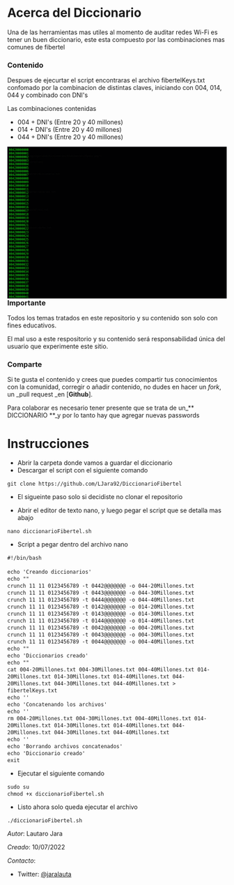 # Acerca del Diccionario 

Una de las herramientas mas utiles al momento de auditar redes Wi-Fi es tener un buen diccionario, este esta compuesto por las combinaciones mas comunes de fibertel 

### Contenido

Despues de ejecurtar el script encontraras el archivo fibertelKeys.txt confomado por la combinacion de distintas claves, iniciando con 004, 014, 044 y combinado con DNI's 

Las combinaciones contenidas
* 004 + DNI's (Entre 20 y 40 millones)
* 014 + DNI's (Entre 20 y 40 millones)
* 044 + DNI's (Entre 20 y 40 millones)

<img style="float:left" alt="netspy logo" src="https://raw.githubusercontent.com/LJara92/DiccionarioFibertel/main/Keys.png">

### Importante

Todos los temas tratados en este repositorio y su contenido son solo con fines educativos. 

El  mal  uso a este respositorio y su contenido será responsabilidad única del usuario que experimente este sitio.

### Comparte

Si te gusta el contenido y crees que puedes compartir tus conocimientos con la comunidad, corregir o añadir contenido, no dudes en hacer un _fork_, un \_pull request \_en [**Github**].

Para colaborar es necesario tener presente que se trata de un\_** DICCIONARIO **\_y por lo tanto hay que agregar nuevas passwords

# Instrucciones

* Abrir la carpeta donde vamos a guardar el diccionario
* Descargar el script con el siguiente comando 

```
git clone https://github.com/LJara92/DiccionarioFibertel
```
* El sigueinte paso solo si decidiste no clonar el repositorio

* Abrir el editor de texto nano, y luego pegar el script que se detalla mas abajo

```
nano diccionarioFibertel.sh
```

* Script a pegar dentro del archivo nano

```
#!/bin/bash

echo 'Creando diccionarios'
echo ""
crunch 11 11 0123456789 -t 0442@@@@@@@ -o 044-20Millones.txt
crunch 11 11 0123456789 -t 0443@@@@@@@ -o 044-30Millones.txt
crunch 11 11 0123456789 -t 0444@@@@@@@ -o 044-40Millones.txt
crunch 11 11 0123456789 -t 0142@@@@@@@ -o 014-20Millones.txt
crunch 11 11 0123456789 -t 0143@@@@@@@ -o 014-30Millones.txt
crunch 11 11 0123456789 -t 0144@@@@@@@ -o 014-40Millones.txt
crunch 11 11 0123456789 -t 0042@@@@@@@ -o 004-20Millones.txt
crunch 11 11 0123456789 -t 0043@@@@@@@ -o 004-30Millones.txt
crunch 11 11 0123456789 -t 0044@@@@@@@ -o 004-40Millones.txt
echo ""
echo 'Diccionarios creado'
echo ""
cat 004-20Millones.txt 004-30Millones.txt 004-40Millones.txt 014-20Millones.txt 014-30Millones.txt 014-40Millones.txt 044-20Millones.txt 044-30Millones.txt 044-40Millones.txt > fibertelKeys.txt
echo ''
echo 'Concatenando los archivos'
echo ''
rm 004-20Millones.txt 004-30Millones.txt 004-40Millones.txt 014-20Millones.txt 014-30Millones.txt 014-40Millones.txt 044-20Millones.txt 044-30Millones.txt 044-40Millones.txt
echo ''
echo 'Borrando archivos concatenados'
echo 'Diccionario creado'
exit
```

* Ejecutar el siguiente comando 

```
sudo su
chmod +x diccionarioFibertel.sh
```

* Listo ahora solo queda ejecutar el archivo
```
./diccionarioFibertel.sh
```


*Autor*: Lautaro Jara

*Creado*: 10/07/2022

*Contacto*:

- Twitter: [@jaralauta](https://twitter.com/jaralauta)

